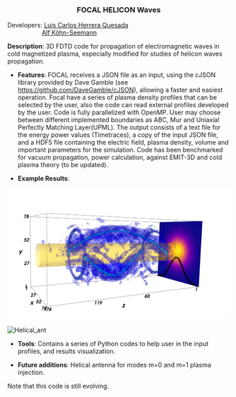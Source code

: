 <h3 align="center"> FOCAL HELICON Waves </h3>

Developers: [Luis Carlos Herrera Quesada](https://www.linkedin.com/in/lherreraquesada/)\
&emsp;&emsp;&emsp;&emsp;&emsp;&nbsp;&nbsp;[Alf Köhn-Seemann](https://www.igvp.uni-stuttgart.de/team/Koehn-Seemann/)
	    
**Description**: 3D FDTD code for propagation of electromagnetic waves in cold magnetized plasma, especially modified for studies of helicon waves propagation.

* **Features**: FOCAL receives a JSON file as an input, using the cJSON library provided by Dave Gamble (see https://github.com/DaveGamble/cJSON), allowing a faster and easiest operation. Focal have a series of plasma density profiles that can be selected by the user, also the code can read external profiles developed by the user. Code is fully parallelized with OpenMP. User may choose between different implemented boundaries as ABC, Mur and Uniaxial Perfectly Matching Layer(UPML). The output consists of a text file for the energy power values (Timetraces), a copy of the input JSON file, and a HDF5 file containing the electric field, plasma density, volume and important parameters for the simulation. Code has been benchmarked for vacuum propagation, power calculation, against EMIT-3D and cold plasma theory (to be updated).

* **Example Results**: 

<p align="center">
  
![Helical](/tools/fullwave_simulation.png "3D FDTD simulation of half-helical antenna.")

<p align="center">
  
![Helical_ant](/tools/Nagoya_J_20.gif "2D FDTD simulation of half-helical antenna .")
  
</p>

* **Tools**: Contains a series of Python codes to help user in the input profiles, and results visualization. 

* **Future additions**: Helical antenna for modes m=0 and m=1 plasma injection.

Note that this code is still evolving. 
